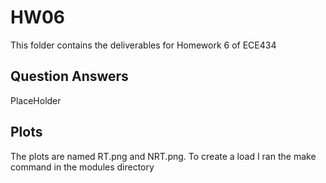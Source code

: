 # HW06

This folder contains the deliverables for Homework 6 of ECE434

## Question Answers

PlaceHolder

## Plots 

The plots are named RT.png and NRT.png. To create a load I ran the make command in the modules directory

